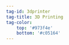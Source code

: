 ```yaml
---
tag-id: 3dprinter
tag-title: 3D Printing
tag-color:
    top: '#973f4e'
    bottom: '#c05164'
---
```


